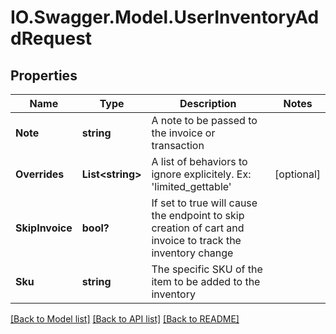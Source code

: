# IO.Swagger.Model.UserInventoryAddRequest
## Properties

Name | Type | Description | Notes
------------ | ------------- | ------------- | -------------
**Note** | **string** | A note to be passed to the invoice or transaction | 
**Overrides** | **List&lt;string&gt;** | A list of behaviors to ignore explicitely.  Ex: &#39;limited_gettable&#39; | [optional] 
**SkipInvoice** | **bool?** | If set to true will cause the endpoint to skip creation of cart and invoice to track the inventory change | 
**Sku** | **string** | The specific SKU of the item to be added to the inventory | 

[[Back to Model list]](../README.md#documentation-for-models) [[Back to API list]](../README.md#documentation-for-api-endpoints) [[Back to README]](../README.md)

